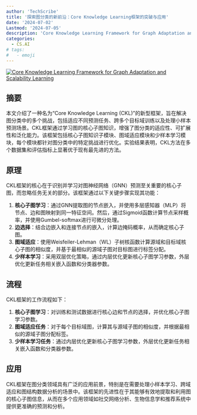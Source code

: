 ```yaml
---
author: 'TechScribe'
title: '探索图分类的新前沿：Core Knowledge Learning框架的突破与应用'
date: '2024-07-02'
Lastmod: '2024-07-05'
description: 'Core Knowledge Learning Framework for Graph Adaptation and Scalability Learning'
categories:
  - CS.AI
# tags:
#   - emoji
---
```


[![Core Knowledge Learning Framework for Graph Adaptation and Scalability Learning](https://arxiv-research-1301205113.cos.ap-guangzhou.myqcloud.com/images/2407.01886v1.pdf_0.jpg)](https://arxiv.org/abs/2407.01886v1)

## 摘要

本文介绍了一种名为“Core Knowledge Learning (CKL)”的新型框架，旨在解决图分类中的多个挑战，包括适应不同预测任务、跨多个目标域训练以及处理小样本预测场景。CKL框架通过学习图的核心子图知识，增强了图分类的适应性、可扩展性和泛化能力。该框架包括核心子图知识子模块、图域适应模块和少样本学习模块，每个模块都针对图分类中的特定挑战进行优化。实验结果表明，CKL方法在多个数据集和评估指标上显著优于现有最先进的方法。<!--more-->

## 原理

CKL框架的核心在于识别并学习对图神经网络（GNN）预测至关重要的核心子图，而忽略任务无关的部分。该框架通过以下关键步骤实现其功能：
1. **核心子图学习**：通过GNN提取图的节点嵌入，并使用多层感知器（MLP）将节点、边和图映射到同一特征空间。然后，通过Sigmoid函数计算节点采样概率，并使用Gumbel-softmax进行可微分处理。
2. **边选择**：结合边嵌入和连接节点的嵌入，计算边掩码概率，从而确定核心子图。
3. **图域适应**：使用Weisfeiler-Lehman（WL）子树核函数计算源域和目标域核心子图的相似度，并基于最相似的源域子图对目标图进行标签分配。
4. **少样本学习**：采用双层优化策略，通过内层优化更新核心子图学习参数，外层优化更新任务相关嵌入函数和分类器参数。

## 流程

CKL框架的工作流程如下：
1. **核心子图学习**：对训练和测试数据进行核心边和节点的选择，并优化核心子图学习参数。
2. **图域适应任务**：对于每个目标域图，计算其与源域子图的相似度，并根据最相似的源域子图分配标签。
3. **少样本学习任务**：通过内层优化更新核心子图学习参数，外层优化更新任务相关嵌入函数和分类器参数。

## 应用

CKL框架在图分类领域具有广泛的应用前景，特别是在需要处理小样本学习、跨域适应和图结构数据分析的场景中。该框架的先进性在于其能够有效地提取和利用图的核心子图信息，从而在多个应用领域如社交网络分析、生物信息学和推荐系统中提供更准确的预测和分析。